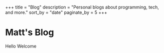 +++
title = "Blog"
description = "Personal blogs about programming, tech, and more."
sort_by = "date"
paginate_by = 5
+++
# Matt's Blog
Hello Welcome
